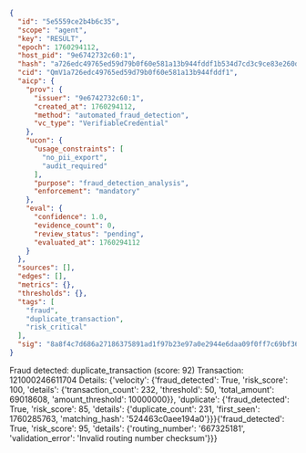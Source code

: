 ```json
{
  "id": "5e5559ce2b4b6c35",
  "scope": "agent",
  "key": "RESULT",
  "epoch": 1760294112,
  "host_pid": "9e6742732c60:1",
  "hash": "a726edc49765ed59d79b0f60e581a13b944fddf1b534d7cd3c9ce83e260dedc4",
  "cid": "QmV1a726edc49765ed59d79b0f60e581a13b944fddf1",
  "aicp": {
    "prov": {
      "issuer": "9e6742732c60:1",
      "created_at": 1760294112,
      "method": "automated_fraud_detection",
      "vc_type": "VerifiableCredential"
    },
    "ucon": {
      "usage_constraints": [
        "no_pii_export",
        "audit_required"
      ],
      "purpose": "fraud_detection_analysis",
      "enforcement": "mandatory"
    },
    "eval": {
      "confidence": 1.0,
      "evidence_count": 0,
      "review_status": "pending",
      "evaluated_at": 1760294112
    }
  },
  "sources": [],
  "edges": [],
  "metrics": {},
  "thresholds": {},
  "tags": [
    "fraud",
    "duplicate_transaction",
    "risk_critical"
  ],
  "sig": "8a8f4c7d686a27186375891ad1f97b23e97a0e2944e6daa09f0ff7c69bf36746"
}
```

Fraud detected: duplicate_transaction (score: 92)
Transaction: 121000246611704
Details: {'velocity': {'fraud_detected': True, 'risk_score': 100, 'details': {'transaction_count': 232, 'threshold': 50, 'total_amount': 69018608, 'amount_threshold': 10000000}}, 'duplicate': {'fraud_detected': True, 'risk_score': 85, 'details': {'duplicate_count': 231, 'first_seen': 1760285763, 'matching_hash': '524463c0aee194a0'}}}{'fraud_detected': True, 'risk_score': 95, 'details': {'routing_number': '667325181', 'validation_error': 'Invalid routing number checksum'}}}